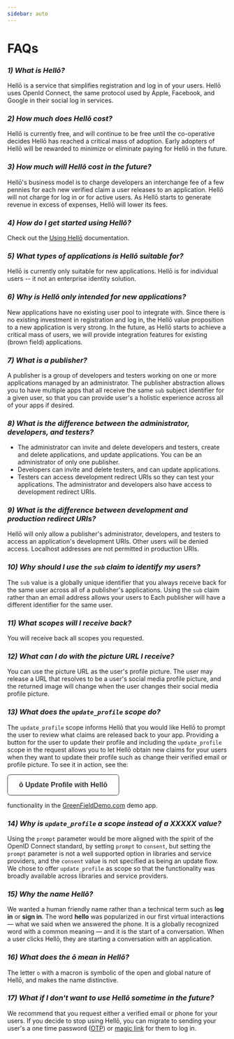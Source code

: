 ```yaml
---
sidebar: auto
---
```


# FAQs

<div id="faqs">
<!-- FAQs should be below this -->


### *1) What is Hellō?* 

Hellō is a service that simplifies registration and log in of your users. Hellō uses OpenId Connect, the same protocol used by Apple, Facebook, and Google in their social log in services. 

### *2) How much does Hellō cost?*

Hellō is currently free, and will continue to be free until the co-operative decides Hellō has reached a critical mass of adoption. Early adopters of Hellō will be rewarded to minimize or eliminate paying for Hellō in the future.

### *3) How much will Hellō cost in the future?*

Hellō's business model is to charge developers an interchange fee of a few pennies for each new verified claim a user releases to an application. Hellō will not charge for log in or for active users. As Hellō starts to generate revenue in excess of expenses, Hellō will lower its fees.

### *4) How do I get started using Hellō?*

Check out the [Using Hellō](/documentation/using-hello.html#_1-app-registration) documentation. 


### *5) What types of applications is Hellō suitable for?*

Hellō is currently only suitable for new applications. Hellō is for individual users -- it not an enterprise identity solution.

### *6) Why is Hellō only intended for new applications?*

New applications have no existing user pool to integrate with. Since there is no existing investment in registration and log in, the Hellō value proposition to a new application is very strong. In the future, as Hellō starts to achieve a critical mass of users, we will provide integration features for existing (brown field) applications.

### *7) What is a publisher?*

A publisher is a group of developers and testers working on one or more applications managed by an administrator. The publisher abstraction allows you to have multiple apps that all receive the same `sub` subject identifier for a given user, so that you can provide user's a holistic experience across all of your apps if desired.

### *8) What is the difference between the administrator, developers, and testers?*

- The administrator can invite and delete developers and testers, create and delete applications, and update applications. You can be an administrator of only one publisher.
- Developers can invite and delete testers, and can update applications.
- Testers can access development redirect URIs so they can test your applications. The administrator and developers also have access to development redirect URIs.

### *9) What is the difference between development and production redirect URIs?*

Hellō will only allow a publisher's administrator, developers, and testers to access an application's development URIs. Other users will be denied access. Localhost addresses are not permitted in production URIs.

### *10) Why should I use the `sub` claim to identify my users?*

The `sub` value is a globally unique identifier that you always receive back for the same user across all of a publisher's applications. Using the `sub` claim rather than an email address allows your users to Each publisher will have a different identifier for the same user.

### *11) What scopes will I receive back?*

You will receive back all scopes you requested.

### *12) What can I do with the picture URL I receive?*

You can use the picture URL as the user's profile picture. The user may release a URL that resolves to be a user's social media profile picture, and the returned image will change when the user changes their social media profile picture. 

### *13) What does the `update_profile` scope do?*

The `update_profile` scope informs Hellō that you would like Hellō to prompt the user to review what claims are released back to your app. Providing a button for the user to update their profile and including the `update_profile` scope in the request allows you to let Hellō obtain new claims for your users when they want to update their profile such as change their verified email or profile picture. To see it in action, see the:

<button style="display: inline-flex; align-items: center; justify-content: center; background-color: white !important; border: 1px solid #303030; color: #303030; width: 16rem; height: 3rem; border-radius: 0.4rem; font-size: 1rem; font-weight: 600; cursor: pointer;">ō Update Profile with Hellō</button> 

functionality in the [GreenFieldDemo.com](https://greenfielddemo.com) demo app.

### *14) Why is `update_profile` a scope instead of a XXXXX value?*

Using the `prompt` parameter would be more aligned with the spirit of the OpenID Connect standard, by setting `prompt` to `consent`, but setting the `prompt` parameter is not a well supported option in libraries and service providers, and the `consent` value is not specified as being an update flow. We chose to offer `update_profile` as scope so that the functionality was broadly available across libraries and service providers.


### *15) Why the name Hellō?*
We wanted a human friendly name rather than a technical term such as **log in** or **sign in**. The word **hello** was popularized in our first virtual interactions — what we said when we answered the phone. It is a globally recognized word with a common meaning — and it is the start of a conversation. When a user clicks Hellō, they are starting a conversation with an application. 

### *16) What does the ō mean in Hellō?*

The letter `o` with a macron is symbolic of the open and global nature of Hellō, and makes the name distinctive.

### *17) What if I don't want to use Hellō sometime in the future?*

We recommend that you request either a verified email or phone for your users. If you decide to stop using Hellō, you can migrate to sending your user's a one time password ([OTP](https://en.wikipedia.org/wiki/One-time_password)) or [magic link](https://postmarkapp.com/blog/magic-links) for them to log in.

<!-- FAQs should be above this -->
</div>
